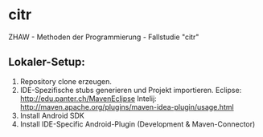 citr
=====

ZHAW - Methoden der Programmierung - Fallstudie "citr"

Lokaler-Setup:
----------------
1. Repository clone erzeugen.
2. IDE-Spezifische stubs generieren und Projekt importieren.
    Eclipse: http://edu.panter.ch/MavenEclipse
    Intelij: http://maven.apache.org/plugins/maven-idea-plugin/usage.html
3. Install Android SDK
4. Install IDE-Specific Android-Plugin (Development & Maven-Connector)
